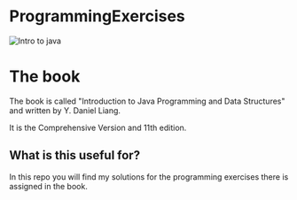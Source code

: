 # ProgrammingExercises

![Intro to java](https://imgcdn.saxo.com/_9781292222028)

# The book
The book is called "Introduction to Java Programming and Data Structures" and written by Y. Daniel Liang. 

It is the Comprehensive Version and 11th edition.


## What is this useful for?
In this repo you will find my solutions for the programming exercises there is assigned in the book.
